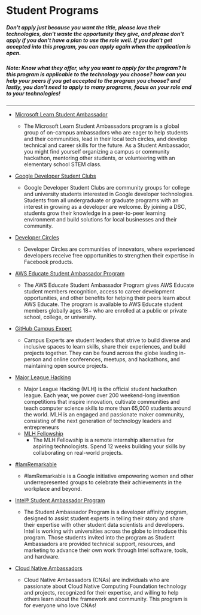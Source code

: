 # Student Programs
##### Don't apply just because you want the title, please love their technologies, don't waste the opportunity they give, and please don't apply if you don't have a plan to use the role well. If you don't get accepted into this program, you can apply again when the application is open. 

##### Note: Know what they offer, why you want to apply for the program? Is this program is applicable to the technology you choose? how can you help your peers if you get accepted to the program you choose? and lastly, you don't need to apply to many programs, focus on your role and to your technologies!

<hr />

- <a href="https://studentambassadors.microsoft.com/">Microsoft Learn Student Ambassador</a>
  - The Microsoft Learn Student Ambassadors program is a global group of on-campus ambassadors who are eager to help students and their communities, lead in their local tech circles, and develop technical and career skills for the future. As a Student Ambassador, you might find yourself organizing a campus or community hackathon, mentoring other students, or volunteering with an elementary school STEM class.

- <a href="https://developers.google.com/community/dsc">Google Developer Student Clubs</a>
  - Google Developer Student Clubs are community groups for college and university students interested in Google developer technologies. Students from all undergraduate or graduate programs with an interest in growing as a developer are welcome. By joining a DSC, students grow their knowledge in a peer-to-peer learning environment and build solutions for local businesses and their community.

- <a href="https://developers.facebook.com/developercircles/">Developer Circles</a>
  - Developer Circles are communities of innovators, where experienced developers receive free opportunities to strengthen their expertise in Facebook products.  

- <a href="https://aws.amazon.com/education/awseducate/student-ambassador-program/">AWS Educate Student Ambassador Program</a>
  - The AWS Educate Student Ambassador Program gives AWS Educate student members recognition, access to career development opportunities, and other benefits for helping their peers learn about AWS Educate. The program is available to AWS Educate student members globally ages 18+ who are enrolled at a public or private school, college, or university.

- <a href="https://education.github.com/experts">GitHub Campus Expert</a>
  - Campus Experts are student leaders that strive to build diverse and inclusive spaces to learn skills, share their experiences, and build projects together. They can be found across the globe leading in-person and online conferences, meetups, and hackathons, and maintaining open source projects. 

- <a href="https://mlh.io/">Major League Hacking</a>
  - Major League Hacking (MLH) is the official student hackathon league. Each year, we power over 200 weekend-long invention competitions that inspire innovation, cultivate communities and teach computer science skills to more than 65,000 students around the world. MLH is an engaged and passionate maker community, consisting of the next generation of technology leaders and entrepreneurs 
  - <a href="https://fellowship.mlh.io/">MLH Fellowship</a>
    - The MLH Fellowship is a remote internship alternative for aspiring technologists. Spend 12 weeks building your skills by collaborating on real-world projects.

- <a href="https://iamremarkable.withgoogle.com/">#IamRemarkable</a>
  - #IamRemarkable is a Google initiative empowering women and other underrepresented groups to celebrate their achievements in the workplace and beyond.

 - <a href="https://software.intel.com/content/www/us/en/develop/blogs/about-the-intel-student-ambassador-program-for-ai.html">Intel® Student Ambassador Program</a>
    - The Student Ambassador Program is a developer affinity program, designed to assist student experts in telling their story and share their expertise with other student data scientists and developers.  Intel is working with universities across the globe to introduce this program. Those students invited into the program as Student Ambassadors are provided technical support, resources, and marketing to advance their own work through Intel software, tools, and hardware. 

- <a href="https://www.cncf.io/people/ambassadors/">Cloud Native Ambassadors</a>
  - Cloud Native Ambassadors (CNAs) are individuals who are passionate about Cloud Native Computing Foundation technology and projects, recognized for their expertise, and willing to help others learn about the framework and community. This program is for everyone who love CNAs!
